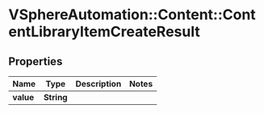 # VSphereAutomation::Content::ContentLibraryItemCreateResult

## Properties
Name | Type | Description | Notes
------------ | ------------- | ------------- | -------------
**value** | **String** |  | 


